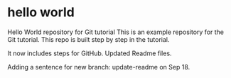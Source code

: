 # hello world
Hello World repository for Git tutorial
This is an example repository for the Git tutorial.
This repo is built step by step in the tutorial.

It now includes steps for GitHub. Updated Readme files. 

Adding a sentence for new branch: update-readme on Sep 18.
